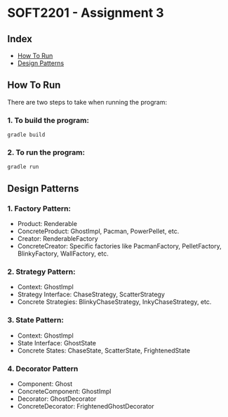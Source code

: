# SOFT2201 - Assignment 3

## Index 
- [How To Run](#how-to-run)
- [Design Patterns](#Design-Patterns)

## How To Run
There are two steps to take when running the program:
### 1. To build the program:
```
gradle build
```
### 2. To run the program:
```
gradle run
```

## Design Patterns
### 1. Factory Pattern:
- Product: Renderable
- ConcreteProduct: GhostImpl, Pacman, PowerPellet, etc.
- Creator: RenderableFactory
- ConcreteCreator: Specific factories like PacmanFactory, PelletFactory, BlinkyFactory, WallFactory, etc.

### 2. Strategy Pattern:
- Context: GhostImpl
- Strategy Interface: ChaseStrategy, ScatterStrategy
- Concrete Strategies: BlinkyChaseStrategy, InkyChaseStrategy, etc.

### 3. State Pattern:
- Context: GhostImpl
- State Interface: GhostState
- Concrete States: ChaseState, ScatterState, FrightenedState

### 4. Decorator Pattern
- Component: Ghost
- ConcreteComponent: GhostImpl
- Decorator: GhostDecorator
- ConcreteDecorator: FrightenedGhostDecorator
